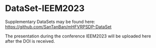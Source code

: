# DataSet-IEEM2023

Supplementary DataSets may be found here: https://github.com/SanTanBan/mHFVRPSDP-DataSet

The presentation during the conference IEEM2023 will be uploaded here after the DOI is received.
